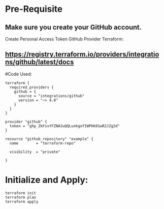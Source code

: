 # Pre-Requisite
## Make sure you create your GitHub account.
Create Personal Access Token
GitHub Provider Terraform:
## https://registry.terraform.io/providers/integrations/github/latest/docs

#Code Used:
```
terraform {
  required_providers {
    github = {
      source = "integrations/github"
      version = "~> 4.0"
    }
  }
}

provider "github" {
  token = "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"
}

resource "github_repository" "example" {
  name        = "terraform-repo"

  visibility  = "private"

}
```

# Initialize and Apply:
```
terraform init
terraform plan
terraform apply
```

